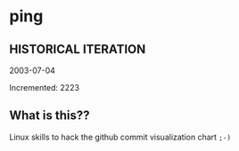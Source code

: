 # ping

## HISTORICAL ITERATION
2003-07-04

Incremented: 2223

## What is this?? 
Linux skills to hack the github commit visualization chart `;-)`
